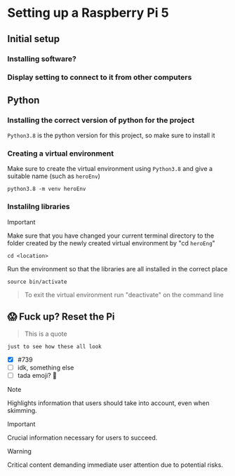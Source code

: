 # Setting up a Raspberry Pi 5
## Initial setup
### Installing software?
### Display setting to connect to it from other computers

## Python
### Installing the correct version of python for the project
`Python3.8` is the python version for this project, so make sure to install it
### Creating a virtual environment
Make sure to create the virtual environment using `Python3.8` and give a suitable name (such as `heroEnv`)

    python3.8 -m venv heroEnv

### Instalilng libraries
> [!important]
> Make sure that you have changed your current terminal directory to the folder created by the newly created virtual environment by "cd `heroEng`"

    cd <location>

Run the environment so that the libraries are all installed in the correct place

    source bin/activate

> To exit the virtual environment run "deactivate" on the command line

## 😱 Fuck up? Reset the Pi
> This is a quote

```
just to see how these all look
```

- [x] #739
- [ ] idk, something else
- [ ] tada emoji? :tada:

> [!NOTE]
> Highlights information that users should take into account, even when skimming.

> [!IMPORTANT]
> Crucial information necessary for users to succeed.

> [!WARNING]
> Critical content demanding immediate user attention due to potential risks.
